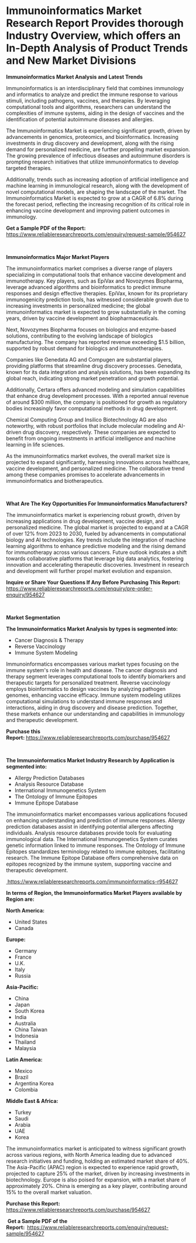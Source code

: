 <p><h1>Immunoinformatics Market Research Report Provides thorough Industry Overview, which offers an In-Depth Analysis of Product Trends and New Market Divisions</h1></p><p><strong>Immunoinformatics Market Analysis and Latest Trends</strong></p>
<p><p>Immunoinformatics is an interdisciplinary field that combines immunology and informatics to analyze and predict the immune response to various stimuli, including pathogens, vaccines, and therapies. By leveraging computational tools and algorithms, researchers can understand the complexities of immune systems, aiding in the design of vaccines and the identification of potential autoimmune diseases and allergies.</p><p>The Immunoinformatics Market is experiencing significant growth, driven by advancements in genomics, proteomics, and bioinformatics. Increasing investments in drug discovery and development, along with the rising demand for personalized medicine, are further propelling market expansion. The growing prevalence of infectious diseases and autoimmune disorders is prompting research initiatives that utilize immunoinformatics to develop targeted therapies.</p><p>Additionally, trends such as increasing adoption of artificial intelligence and machine learning in immunological research, along with the development of novel computational models, are shaping the landscape of the market. The Immunoinformatics Market is expected to grow at a CAGR of 6.8% during the forecast period, reflecting the increasing recognition of its critical role in enhancing vaccine development and improving patient outcomes in immunology.</p></p>
<p><strong>Get a Sample PDF of the Report:&nbsp;</strong> <a href="https://www.reliableresearchreports.com/enquiry/request-sample/954627?utm_campaign=7&utm_medium=2&utm_source=Github&utm_content=ia&utm_term=18042025&utm_id=immunoinformatics">https://www.reliableresearchreports.com/enquiry/request-sample/954627</a></p>
<p>&nbsp;</p>
<p><strong>Immunoinformatics Major Market Players</strong></p>
<p><p>The immunoinformatics market comprises a diverse range of players specializing in computational tools that enhance vaccine development and immunotherapy. Key players, such as EpiVax and Novozymes Biopharma, leverage advanced algorithms and bioinformatics to predict immune responses and design effective therapies. EpiVax, known for its proprietary immunogenicity prediction tools, has witnessed considerable growth due to increasing investments in personalized medicine; the global immunoinformatics market is expected to grow substantially in the coming years, driven by vaccine development and biopharmaceuticals.</p><p>Next, Novozymes Biopharma focuses on biologics and enzyme-based solutions, contributing to the evolving landscape of biologics manufacturing. The company has reported revenue exceeding $1.5 billion, supported by robust demand for biologics and immunotherapies.</p><p>Companies like Genedata AG and Compugen are substantial players, providing platforms that streamline drug discovery processes. Genedata, known for its data integration and analysis solutions, has been expanding its global reach, indicating strong market penetration and growth potential.</p><p>Additionally, Certara offers advanced modeling and simulation capabilities that enhance drug development processes. With a reported annual revenue of around $300 million, the company is positioned for growth as regulatory bodies increasingly favor computational methods in drug development.</p><p>Chemical Computing Group and Insilico Biotechnology AG are also noteworthy, with robust portfolios that include molecular modeling and AI-driven drug discovery, respectively. These companies are expected to benefit from ongoing investments in artificial intelligence and machine learning in life sciences.</p><p>As the immunoinformatics market evolves, the overall market size is projected to expand significantly, harnessing innovations across healthcare, vaccine development, and personalized medicine. The collaborative trend among these companies promises to accelerate advancements in immunoinformatics and biotherapeutics.</p></p>
<p>&nbsp;</p>
<p><strong>What Are The Key Opportunities For Immunoinformatics Manufacturers?</strong></p>
<p><p>The immunoinformatics market is experiencing robust growth, driven by increasing applications in drug development, vaccine design, and personalized medicine. The global market is projected to expand at a CAGR of over 12% from 2023 to 2030, fueled by advancements in computational biology and AI technologies. Key trends include the integration of machine learning algorithms to enhance predictive modeling and the rising demand for immunotherapy across various cancers. Future outlook indicates a shift towards collaborative platforms that leverage big data analytics, fostering innovation and accelerating therapeutic discoveries. Investment in research and development will further propel market evolution and expansion.</p></p>
<p><strong>Inquire or Share Your Questions If Any Before Purchasing This Report:</strong> <a href="https://www.reliableresearchreports.com/enquiry/pre-order-enquiry/954627?utm_campaign=7&utm_medium=2&utm_source=Github&utm_content=ia&utm_term=18042025&utm_id=immunoinformatics">https://www.reliableresearchreports.com/enquiry/pre-order-enquiry/954627</a></p>
<p>&nbsp;</p>
<p><strong>Market Segmentation</strong></p>
<p><strong>The Immunoinformatics Market Analysis by types is segmented into:</strong></p>
<p><ul><li>Cancer Diagnosis & Therapy</li><li>Reverse Vaccinology</li><li>Immune System Modeling</li></ul></p>
<p><p>Immunoinformatics encompasses various market types focusing on the immune system's role in health and disease. The cancer diagnosis and therapy segment leverages computational tools to identify biomarkers and therapeutic targets for personalized treatment. Reverse vaccinology employs bioinformatics to design vaccines by analyzing pathogen genomes, enhancing vaccine efficacy. Immune system modeling utilizes computational simulations to understand immune responses and interactions, aiding in drug discovery and disease prediction. Together, these markets enhance our understanding and capabilities in immunology and therapeutic development.</p></p>
<p><strong>Purchase this Report:&nbsp;</strong><a href="https://www.reliableresearchreports.com/purchase/954627?utm_campaign=7&utm_medium=2&utm_source=Github&utm_content=ia&utm_term=18042025&utm_id=immunoinformatics">https://www.reliableresearchreports.com/purchase/954627</a></p>
<p>&nbsp;</p>
<p><strong>The Immunoinformatics Market Industry Research by Application is segmented into:</strong></p>
<p><ul><li>Allergy Prediction Databases</li><li>Analysis Resource Database</li><li>International Immunogenetics System</li><li>The Ontology of Immune Epitopes</li><li>Immune Epitope Database</li></ul></p>
<p><p>The immunoinformatics market encompasses various applications focused on enhancing understanding and prediction of immune responses. Allergy prediction databases assist in identifying potential allergens affecting individuals. Analysis resource databases provide tools for evaluating immunological data. The International Immunogenetics System curates genetic information linked to immune responses. The Ontology of Immune Epitopes standardizes terminology related to immune epitopes, facilitating research. The Immune Epitope Database offers comprehensive data on epitopes recognized by the immune system, supporting vaccine and therapeutic development.</p></p>
<p><a href="https://www.reliableresearchreports.com/immunoinformatics-r954627?utm_campaign=7&utm_medium=2&utm_source=Github&utm_content=ia&utm_term=18042025&utm_id=immunoinformatics">&nbsp;https://www.reliableresearchreports.com/immunoinformatics-r954627</a></p>
<p><strong>In terms of Region, the Immunoinformatics Market Players available by Region are:</strong></p>
<p>
    <p> <strong> North America: </strong>
        <ul>
            <li>United States</li>
            <li>Canada</li>
        </ul>
        </p> 
    <p> <strong> Europe: </strong>
        <ul>
            <li>Germany</li>
            <li>France</li>
            <li>U.K.</li>
            <li>Italy</li>
            <li>Russia</li>
        </ul>
        </p> 
    <p> <strong> Asia-Pacific: </strong>
        <ul>
            <li>China</li>
            <li>Japan</li>
            <li>South Korea</li>
            <li>India</li>
            <li>Australia</li>
            <li>China Taiwan</li>
            <li>Indonesia</li>
            <li>Thailand</li>
            <li>Malaysia</li>
        </ul>
        </p> 
    <p> <strong> Latin America: </strong>
        <ul>
            <li>Mexico</li>
            <li>Brazil</li>
            <li>Argentina Korea</li>
            <li>Colombia</li>
        </ul>
        </p> 
    <p> <strong> Middle East & Africa: </strong>
        <ul>
            <li>Turkey</li>
            <li>Saudi</li>
            <li>Arabia</li>
            <li>UAE</li>
            <li>Korea</li>
        </ul>
    </p>
    </p>
<p><p>The immunoinformatics market is anticipated to witness significant growth across various regions, with North America leading due to advanced research initiatives and funding, holding an estimated market share of 40%. The Asia-Pacific (APAC) region is expected to experience rapid growth, projected to capture 25% of the market, driven by increasing investments in biotechnology. Europe is also poised for expansion, with a market share of approximately 20%. China is emerging as a key player, contributing around 15% to the overall market valuation.</p></p>
<p><strong>Purchase this Report: </strong><a href="https://www.reliableresearchreports.com/purchase/954627?utm_campaign=7&utm_medium=2&utm_source=Github&utm_content=ia&utm_term=18042025&utm_id=immunoinformatics">https://www.reliableresearchreports.com/purchase/954627</a></p>
<p>&nbsp;<strong>Get a Sample PDF of the Report:&nbsp;&nbsp;</strong><a href="https://www.reliableresearchreports.com/enquiry/request-sample/954627?utm_campaign=7&utm_medium=2&utm_source=Github&utm_content=ia&utm_term=18042025&utm_id=immunoinformatics">https://www.reliableresearchreports.com/enquiry/request-sample/954627</a></p>
<p><strong></strong></p>
<p><p></p><p></p><p></p></p>
